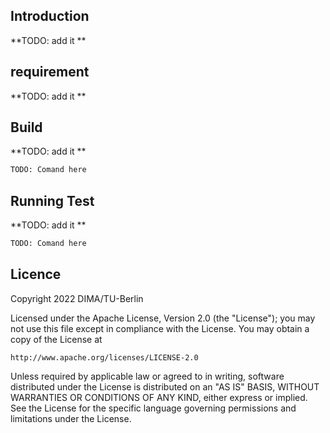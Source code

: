 ## Introduction

**TODO: add it **


## requirement
**TODO: add it **

## Build
**TODO: add it **

```bash
TODO: Comand here 
```

## Running Test

**TODO: add it **

```bash
TODO: Comand here 
```


## Licence

Copyright 2022 DIMA/TU-Berlin

Licensed under the Apache License, Version 2.0 (the "License");
you may not use this file except in compliance with the License.
You may obtain a copy of the License at

    http://www.apache.org/licenses/LICENSE-2.0

Unless required by applicable law or agreed to in writing, software
distributed under the License is distributed on an "AS IS" BASIS,
WITHOUT WARRANTIES OR CONDITIONS OF ANY KIND, either express or implied.
See the License for the specific language governing permissions and
limitations under the License.